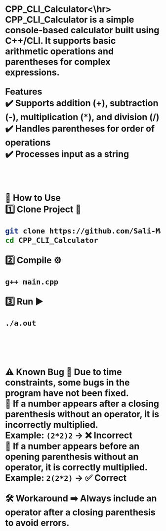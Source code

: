<h1>CPP_CLI_Calculator<\hr>
<br>
CPP_CLI_Calculator is a simple console-based calculator built using C++/CLI.  
It supports basic arithmetic operations and parentheses for complex expressions.  


**Features**  
✔️ Supports addition (+), subtraction (-), multiplication (*), and division (/)  
✔️ Handles parentheses for order of operations  
✔️ Processes input as a string  
<br>
<br>





**🚀 How to Use**<br>
1️⃣ Clone Project 🔹
```bash
git clone https://github.com/Sali-Max/CPP_CLI_Calculator.git
cd CPP_CLI_Calculator
```
2️⃣ Compile ⚙️
```bash
g++ main.cpp
```
3️⃣ Run ▶️
```bash
./a.out
```
<br>
<br>



**⚠️ Known Bug**
🔸 Due to **time constraints**, some bugs in the program have not been fixed.  
🔸 If a number appears **after** a closing parenthesis without an operator, it is incorrectly multiplied.  
   Example: `(2*2)2` → ❌ Incorrect  
🔸 If a number appears **before** an opening parenthesis without an operator, it is correctly multiplied.  
   Example: `2(2*2)` → ✅ Correct  

**🛠 Workaround**
➡ **Always include an operator after a closing parenthesis** to avoid errors.
